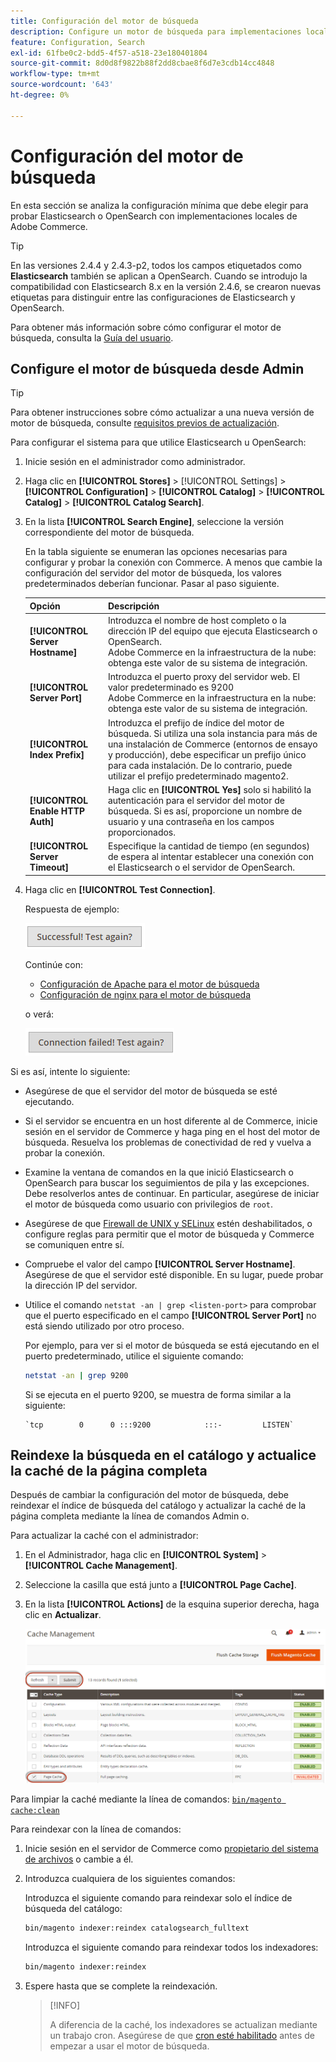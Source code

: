 ```yaml
---
title: Configuración del motor de búsqueda
description: Configure un motor de búsqueda para implementaciones locales de Adobe Commerce.
feature: Configuration, Search
exl-id: 61fbe0c2-bdd5-4f57-a518-23e180401804
source-git-commit: 8d0d8f9822b88f2dd8cbae8f6d7e3cdb14cc4848
workflow-type: tm+mt
source-wordcount: '643'
ht-degree: 0%

---
```


# Configuración del motor de búsqueda

En esta sección se analiza la configuración mínima que debe elegir para probar Elasticsearch o OpenSearch con implementaciones locales de Adobe Commerce.

>[!TIP]
>
>En las versiones 2.4.4 y 2.4.3-p2, todos los campos etiquetados como **Elasticsearch** también se aplican a OpenSearch.
>Cuando se introdujo la compatibilidad con Elasticsearch 8.x en la versión 2.4.6, se crearon nuevas etiquetas para distinguir entre las configuraciones de Elasticsearch y OpenSearch.

Para obtener más información sobre cómo configurar el motor de búsqueda, consulta la [Guía del usuario](https://experienceleague.adobe.com/docs/commerce-admin/catalog/catalog/search/search-configuration.html).

## Configure el motor de búsqueda desde Admin

>[!TIP]
>
>Para obtener instrucciones sobre cómo actualizar a una nueva versión de motor de búsqueda, consulte [requisitos previos de actualización](../../upgrade/prepare/prerequisites.md).

Para configurar el sistema para que utilice Elasticsearch u OpenSearch:

1. Inicie sesión en el administrador como administrador.
1. Haga clic en **[!UICONTROL Stores]** > [!UICONTROL Settings] > **[!UICONTROL Configuration]** > **[!UICONTROL Catalog]** > **[!UICONTROL Catalog]** > **[!UICONTROL Catalog Search]**.
1. En la lista **[!UICONTROL Search Engine]**, seleccione la versión correspondiente del motor de búsqueda.

   En la tabla siguiente se enumeran las opciones necesarias para configurar y probar la conexión con Commerce. A menos que cambie la configuración del servidor del motor de búsqueda, los valores predeterminados deberían funcionar. Pasar al paso siguiente.

   | Opción | Descripción |
   |--- |--- |
   | **[!UICONTROL Server Hostname]** | Introduzca el nombre de host completo o la dirección IP del equipo que ejecuta Elasticsearch o OpenSearch.<br>Adobe Commerce en la infraestructura de la nube: obtenga este valor de su sistema de integración. |
   | **[!UICONTROL Server Port]** | Introduzca el puerto proxy del servidor web. El valor predeterminado es 9200<br>Adobe Commerce en la infraestructura en la nube: obtenga este valor de su sistema de integración. |
   | **[!UICONTROL Index Prefix]** | Introduzca el prefijo de índice del motor de búsqueda. Si utiliza una sola instancia para más de una instalación de Commerce (entornos de ensayo y producción), debe especificar un prefijo único para cada instalación. De lo contrario, puede utilizar el prefijo predeterminado magento2. |
   | **[!UICONTROL Enable HTTP Auth]** | Haga clic en **[!UICONTROL Yes]** solo si habilitó la autenticación para el servidor del motor de búsqueda. Si es así, proporcione un nombre de usuario y una contraseña en los campos proporcionados. |
   | **[!UICONTROL Server Timeout]** | Especifique la cantidad de tiempo (en segundos) de espera al intentar establecer una conexión con el Elasticsearch o el servidor de OpenSearch. |

1. Haga clic en **[!UICONTROL Test Connection]**.

   Respuesta de ejemplo:

   ![éxito](../../assets/configuration/elastic_test-success.png)

   Continúe con:

   - [Configuración de Apache para el motor de búsqueda](../../installation/prerequisites/search-engine/configure-apache.md)
   - [Configuración de nginx para el motor de búsqueda](../../installation/prerequisites/search-engine/configure-nginx.md)

   o verá:

   ![error](../../assets/configuration/elastic_test-fail.png)

Si es así, intente lo siguiente:

- Asegúrese de que el servidor del motor de búsqueda se esté ejecutando.
- Si el servidor se encuentra en un host diferente al de Commerce, inicie sesión en el servidor de Commerce y haga ping en el host del motor de búsqueda. Resuelva los problemas de conectividad de red y vuelva a probar la conexión.
- Examine la ventana de comandos en la que inició Elasticsearch o OpenSearch para buscar los seguimientos de pila y las excepciones. Debe resolverlos antes de continuar. En particular, asegúrese de iniciar el motor de búsqueda como usuario con privilegios de `root`.
- Asegúrese de que [Firewall de UNIX y SELinux](../../installation/prerequisites/search-engine/overview.md#firewall-and-selinux) estén deshabilitados, o configure reglas para permitir que el motor de búsqueda y Commerce se comuniquen entre sí.
- Compruebe el valor del campo **[!UICONTROL Server Hostname]**. Asegúrese de que el servidor esté disponible. En su lugar, puede probar la dirección IP del servidor.
- Utilice el comando `netstat -an | grep <listen-port>` para comprobar que el puerto especificado en el campo **[!UICONTROL Server Port]** no está siendo utilizado por otro proceso.

  Por ejemplo, para ver si el motor de búsqueda se está ejecutando en el puerto predeterminado, utilice el siguiente comando:

  ```bash
  netstat -an | grep 9200
  ```

  Si se ejecuta en el puerto 9200, se muestra de forma similar a la siguiente:

  ```terminal
  `tcp        0      0 :::9200            :::-         LISTEN`
  ```

## Reindexe la búsqueda en el catálogo y actualice la caché de la página completa

Después de cambiar la configuración del motor de búsqueda, debe reindexar el índice de búsqueda del catálogo y actualizar la caché de la página completa mediante la línea de comandos Admin o.

Para actualizar la caché con el administrador:

1. En el Administrador, haga clic en **[!UICONTROL System]** > **[!UICONTROL Cache Management]**.
1. Seleccione la casilla que está junto a **[!UICONTROL Page Cache]**.
1. En la lista **[!UICONTROL Actions]** de la esquina superior derecha, haga clic en **Actualizar**.

   ![administración de caché](../../assets/configuration/refresh-cache.png)

Para limpiar la caché mediante la línea de comandos: [`bin/magento cache:clean`](../cli/manage-cache.md#clean-and-flush-cache-types)

Para reindexar con la línea de comandos:

1. Inicie sesión en el servidor de Commerce como [propietario del sistema de archivos](../../installation/prerequisites/file-system/overview.md) o cambie a él.
1. Introduzca cualquiera de los siguientes comandos:

   Introduzca el siguiente comando para reindexar solo el índice de búsqueda del catálogo:

   ```bash
   bin/magento indexer:reindex catalogsearch_fulltext
   ```

   Introduzca el siguiente comando para reindexar todos los indexadores:

   ```bash
   bin/magento indexer:reindex
   ```

1. Espere hasta que se complete la reindexación.

   >[!INFO]
   >
   >A diferencia de la caché, los indexadores se actualizan mediante un trabajo cron. Asegúrese de que [cron esté habilitado](../cli/configure-cron-jobs.md) antes de empezar a usar el motor de búsqueda.
